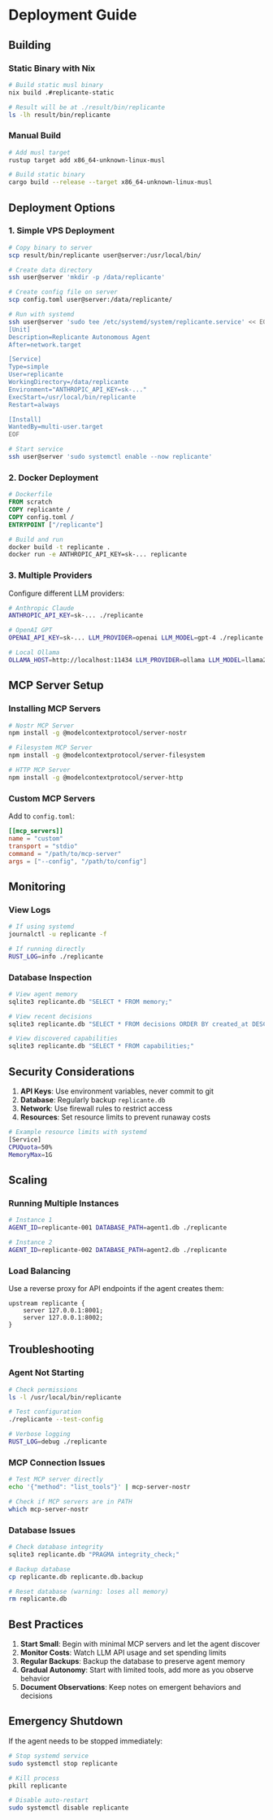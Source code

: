# Deployment Guide

## Building

### Static Binary with Nix

```bash
# Build static musl binary
nix build .#replicante-static

# Result will be at ./result/bin/replicante
ls -lh result/bin/replicante
```

### Manual Build

```bash
# Add musl target
rustup target add x86_64-unknown-linux-musl

# Build static binary
cargo build --release --target x86_64-unknown-linux-musl
```

## Deployment Options

### 1. Simple VPS Deployment

```bash
# Copy binary to server
scp result/bin/replicante user@server:/usr/local/bin/

# Create data directory
ssh user@server 'mkdir -p /data/replicante'

# Create config file on server
scp config.toml user@server:/data/replicante/

# Run with systemd
ssh user@server 'sudo tee /etc/systemd/system/replicante.service' << EOF
[Unit]
Description=Replicante Autonomous Agent
After=network.target

[Service]
Type=simple
User=replicante
WorkingDirectory=/data/replicante
Environment="ANTHROPIC_API_KEY=sk-..."
ExecStart=/usr/local/bin/replicante
Restart=always

[Install]
WantedBy=multi-user.target
EOF

# Start service
ssh user@server 'sudo systemctl enable --now replicante'
```

### 2. Docker Deployment

```dockerfile
# Dockerfile
FROM scratch
COPY replicante /
COPY config.toml /
ENTRYPOINT ["/replicante"]
```

```bash
# Build and run
docker build -t replicante .
docker run -e ANTHROPIC_API_KEY=sk-... replicante
```

### 3. Multiple Providers

Configure different LLM providers:

```bash
# Anthropic Claude
ANTHROPIC_API_KEY=sk-... ./replicante

# OpenAI GPT
OPENAI_API_KEY=sk-... LLM_PROVIDER=openai LLM_MODEL=gpt-4 ./replicante

# Local Ollama
OLLAMA_HOST=http://localhost:11434 LLM_PROVIDER=ollama LLM_MODEL=llama2 ./replicante
```

## MCP Server Setup

### Installing MCP Servers

```bash
# Nostr MCP Server
npm install -g @modelcontextprotocol/server-nostr

# Filesystem MCP Server  
npm install -g @modelcontextprotocol/server-filesystem

# HTTP MCP Server
npm install -g @modelcontextprotocol/server-http
```

### Custom MCP Servers

Add to `config.toml`:

```toml
[[mcp_servers]]
name = "custom"
transport = "stdio"
command = "/path/to/mcp-server"
args = ["--config", "/path/to/config"]
```

## Monitoring

### View Logs

```bash
# If using systemd
journalctl -u replicante -f

# If running directly
RUST_LOG=info ./replicante
```

### Database Inspection

```bash
# View agent memory
sqlite3 replicante.db "SELECT * FROM memory;"

# View recent decisions
sqlite3 replicante.db "SELECT * FROM decisions ORDER BY created_at DESC LIMIT 10;"

# View discovered capabilities
sqlite3 replicante.db "SELECT * FROM capabilities;"
```

## Security Considerations

1. **API Keys**: Use environment variables, never commit to git
2. **Database**: Regularly backup `replicante.db`
3. **Network**: Use firewall rules to restrict access
4. **Resources**: Set resource limits to prevent runaway costs

```bash
# Example resource limits with systemd
[Service]
CPUQuota=50%
MemoryMax=1G
```

## Scaling

### Running Multiple Instances

```bash
# Instance 1
AGENT_ID=replicante-001 DATABASE_PATH=agent1.db ./replicante

# Instance 2  
AGENT_ID=replicante-002 DATABASE_PATH=agent2.db ./replicante
```

### Load Balancing

Use a reverse proxy for API endpoints if the agent creates them:

```nginx
upstream replicante {
    server 127.0.0.1:8001;
    server 127.0.0.1:8002;
}
```

## Troubleshooting

### Agent Not Starting

```bash
# Check permissions
ls -l /usr/local/bin/replicante

# Test configuration
./replicante --test-config

# Verbose logging
RUST_LOG=debug ./replicante
```

### MCP Connection Issues

```bash
# Test MCP server directly
echo '{"method": "list_tools"}' | mcp-server-nostr

# Check if MCP servers are in PATH
which mcp-server-nostr
```

### Database Issues

```bash
# Check database integrity
sqlite3 replicante.db "PRAGMA integrity_check;"

# Backup database
cp replicante.db replicante.db.backup

# Reset database (warning: loses all memory)
rm replicante.db
```

## Best Practices

1. **Start Small**: Begin with minimal MCP servers and let the agent discover
2. **Monitor Costs**: Watch LLM API usage and set spending limits
3. **Regular Backups**: Backup the database to preserve agent memory
4. **Gradual Autonomy**: Start with limited tools, add more as you observe behavior
5. **Document Observations**: Keep notes on emergent behaviors and decisions

## Emergency Shutdown

If the agent needs to be stopped immediately:

```bash
# Stop systemd service
sudo systemctl stop replicante

# Kill process
pkill replicante

# Disable auto-restart
sudo systemctl disable replicante
```